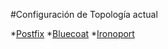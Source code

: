 #Configuración de Topología actual


*[Postfix](https://github.com/mmesa/readmes_openbus/blob/master/README_topologia_postfix.md)
*[Bluecoat](https://github.com/mmesa/readmes_openbus/blob/master/README_topologia_bluecoat.md)
*[Ironoport](https://github.com/mmesa/readmes_openbus/blob/master/README_topologia_ironport.md)
